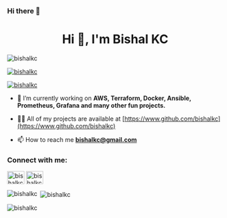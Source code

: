 ### Hi there 👋

<h1 align="center">Hi 👋, I'm Bishal KC</h1>


<p align="left"> <img src="https://komarev.com/ghpvc/?username=bishalkc&label=Profile%20views&color=0e75b6&style=flat" alt="bishalkc" /> </p>

<p align="left"> <a href="https://github.com/ryo-ma/github-profile-trophy"><img src="https://github-profile-trophy.vercel.app/?username=bishalkc" alt="bishalkc" /></a> </p>

<p align="left"> <a href="https://twitter.com/bishalkc" target="blank"><img src="https://img.shields.io/twitter/follow/bishalkc?logo=twitter&style=for-the-badge" alt="bishalkc" /></a> </p>

- 🔭 I’m currently working on **AWS, Terraform, Docker, Ansible, Prometheus, Grafana and many other fun projects.**

- 👨‍💻 All of my projects are available at [https://www.github.com/bishalkc](https://www.github.com/bishalkc)

- 📫 How to reach me **bishalkc@gmail.com**

<h3 align="left">Connect with me:</h3>
<p align="left">
<a href="https://twitter.com/bishalkc" target="blank"><img align="center" src="https://raw.githubusercontent.com/rahuldkjain/github-profile-readme-generator/master/src/images/icons/Social/twitter.svg" alt="bishalkc" height="30" width="40" /></a>
<a href="https://linkedin.com/in/bishalkc" target="blank"><img align="center" src="https://raw.githubusercontent.com/rahuldkjain/github-profile-readme-generator/master/src/images/icons/Social/linked-in-alt.svg" alt="bishalkc" height="30" width="40" /></a>
</p>

<p><img align="left" src="https://github-readme-stats.vercel.app/api/top-langs?username=bishalkc&show_icons=true&locale=en&layout=compact" alt="bishalkc" /></p>

<p>&nbsp;<img align="center" src="https://github-readme-stats.vercel.app/api?username=bishalkc&show_icons=true&locale=en" alt="bishalkc" /></p>

<p><img align="center" src="https://github-readme-streak-stats.herokuapp.com/?user=bishalkc&" alt="bishalkc" /></p>


